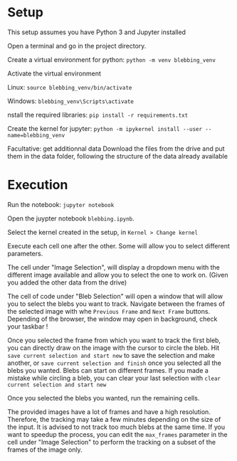 # Setup
This setup assumes you have Python 3 and Jupyter installed

Open a terminal and go in the project directory.

Create a virtual environment for python:
`python -m venv blebbing_venv`

Activate the virtual environment

Linux:
`source blebbing_venv/bin/activate`

Windows:
`blebbing_venv\Scripts\activate`

nstall the required libraries:
`pip install -r requirements.txt`

Create the kernel for jupyter:
`python -m ipykernel install --user --name=blebbing_venv`


Facultative: get additionnal data
Download the files from the drive and put them in the data folder,
following the structure of the data already available

# Execution

Run the notebook:
`jupyter notebook`

Open the juypter notebook `blebbing.ipynb`.

Select the kernel created in the setup, in `Kernel > Change kernel`

Execute each cell one after the other. Some will allow you to select 
different parameters.

The cell under "Image Selection", will display a dropdown menu
 with the different image available and allow you to select the
 one to work on. (Given you added the other data from the drive)

The cell of code under "Bleb Selection" will open a window that will allow 
you to select the blebs you want to track. Navigate between the frames of
the selected image with whe `Previous Frame` and `Next Frame` buttons.
Depending of the browser, the window may open in background, check your taskbar !

Once you selected the frame from which you want to track the first bleb,
you can directly draw on the image with the cursor to circle the bleb.
Hit `save current selection and start new` to save the selection and 
make another, or `save current selection and finish` once you selected
all the blebs you wanted. Blebs can start on different frames.
If you made a mistake while circling a bleb, you can clear your last
selection with `clear current selection and start new`

Once you selected the blebs you wanted, run the remaining cells.

The provided images have a lot of frames and have a high resolution. Therefore,
the tracking may take a few minutes depending on the size of the input. It is
advised to not track too much blebs at the same time.
If you want to speedup the process, you can edit the `max_frames` parameter
in the cell under "Image Selection" to perform the tracking on a subset of the
frames of the image only.